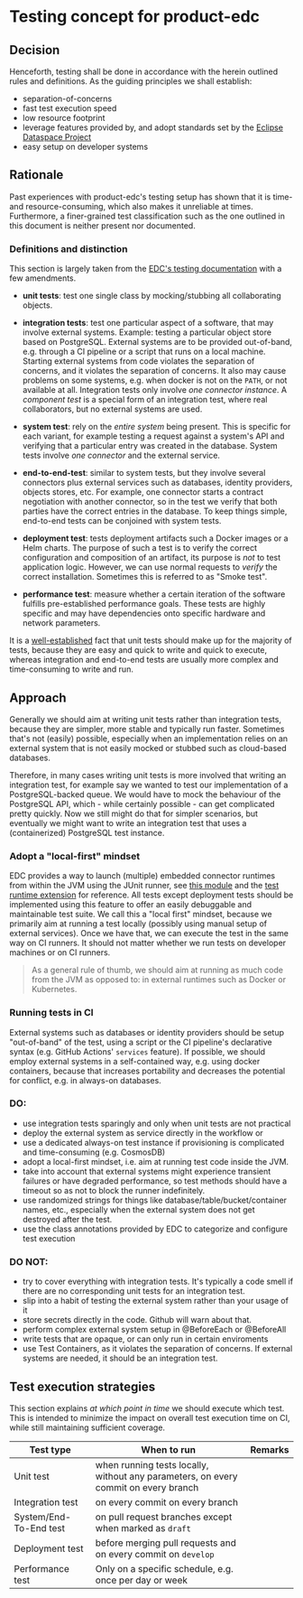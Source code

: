 # Testing concept for product-edc

## Decision

Henceforth, testing shall be done in accordance with the herein outlined rules and definitions. As the guiding principles we shall establish:

- separation-of-concerns
- fast test execution speed
- low resource footprint
- leverage features provided by, and adopt standards set by the [Eclipse Dataspace Project](https://github.com/eclipse-edc/Connector)
- easy setup on developer systems

## Rationale

Past experiences with product-edc's testing setup has shown that it is time- and resource-consuming, which also makes it unreliable at times.
Furthermore, a finer-grained test classification such as the one outlined in this document is neither present nor documented. 

### Definitions and distinction

This section is largely taken from the [EDC's testing documentation](https://github.com/eclipse-edc/Connector/blob/bab97cccf4d61a3a380a1d70925b34f4cec1b401/docs/developer/testing.md) with a few amendments.

- **unit tests**: test one single class by mocking/stubbing all collaborating objects.

- **integration tests**: test one particular aspect of a software, that may involve external systems. Example: testing a particular object store based on PostgreSQL. External systems are to be provided out-of-band, e.g. through a CI pipeline or a script that runs on a local machine. Starting external systems from code violates the separation of concerns, and it violates the separation of concerns. It also may cause problems on some systems, e.g. when docker is not on the `PATH`, or not available at all. Integration tests only involve _one connector instance_. A _component test_ is a special form of an integration test, where real collaborators, but no external systems are used.

- **system test**: rely on the _entire system_ being present. This is specific for each variant, for example testing a request against a system's API and verifying that a particular entry was created in the database. System tests involve _one connector_ and the external service.

- **end-to-end-test**: similar to system tests, but they involve several connectors plus external services such as databases, identity providers, objects stores, etc. For example, one connector starts a contract negotiation with another connector, so in the test we verify that both parties have the correct entries in the database. To keep things simple, end-to-end tests can be conjoined with system tests.

- **deployment test**: tests deployment artifacts such a Docker images or a Helm charts. The purpose of such a test is to verify the correct configuration and composition of an artifact, its purpose is _not_ to test application logic. However, we can use normal requests to _verify_ the correct installation. Sometimes this is referred to as "Smoke test".

- **performance test**: measure whether a certain iteration of the software fulfills pre-established performance goals. These tests are highly specific and may have dependencies onto specific hardware and network parameters.

It is a [well-established](https://martinfowler.com/articles/practical-test-pyramid.html) fact that unit tests should make up for the majority of tests, because they are easy and quick to write and quick to execute, whereas integration and end-to-end tests are usually more complex and time-consuming to write and run. 

## Approach

Generally we should aim at writing unit tests rather than integration tests, because they are simpler, more stable and typically run faster. Sometimes that's not (easily) possible, especially when an implementation relies on an external system that is not easily mocked or stubbed such as cloud-based databases.

Therefore, in many cases writing unit tests is more involved that writing an integration test, for example say we wanted to test our implementation of a PostgreSQL-backed queue. We would have to mock the behaviour of the PostgreSQL API, which - while certainly possible - can get complicated pretty quickly. Now we still might do that for simpler scenarios, but
eventually we might want to write an integration test that uses a (containerized) PostgreSQL test instance.

### Adopt a "local-first" mindset

EDC provides a way to launch (multiple) embedded connector runtimes from within the JVM using the JUnit runner, see [this module](https://github.com/eclipse-edc/Connector/tree/main/system-tests/e2e-transfer-test/runner/src/test/java/org/eclipse/edc/test/e2e) and the [test runtime extension](https://github.com/eclipse-edc/Connector/blob/main/core/common/junit/src/main/java/org/eclipse/edc/junit/extensions/EdcRuntimeExtension.java) for reference. All tests except deployment tests should be implemented using this feature to offer an easily debuggable and maintainable test suite. We call this a "local first" mindset, because we primarily aim at running a test locally (possibly using manual setup of external services). Once we have that, we can execute the test in the same way on CI runners. It should not matter whether we run tests on developer machines or on CI runners.

> As a general rule of thumb, we should aim at running as much code from the JVM as opposed to: in external runtimes such as Docker or Kubernetes.

### Running tests in CI

External systems such as databases or identity providers should be setup "out-of-band" of the test, using a script or the CI pipeline's declarative syntax (e.g. GitHub Actions' `services` feature). If possible, we should employ external systems in a self-contained way, e.g. using docker containers, because that increases portability and decreases the potential for conflict, e.g. in always-on databases.

### DO:

- use integration tests sparingly and only when unit tests are not practical
- deploy the external system as service directly in the workflow or
- use a dedicated always-on test instance if provisioning is complicated and time-consuming (e.g. CosmosDB)
- adopt a local-first mindset, i.e. aim at running test code inside the JVM.
- take into account that external systems might experience transient failures or have degraded performance, so test
  methods should have a timeout so as not to block the runner indefinitely.
- use randomized strings for things like database/table/bucket/container names, etc., especially when the external
  system does not get destroyed after the test.
- use the class annotations provided by EDC to categorize and configure test execution

### DO NOT:

- try to cover everything with integration tests. It's typically a code smell if there are no corresponding unit tests
  for an integration test.
- slip into a habit of testing the external system rather than your usage of it
- store secrets directly in the code. Github will warn about that.
- perform complex external system setup in @BeforeEach or @BeforeAll
- write tests that are opaque, or can only run in certain enviroments
- use Test Containers, as it violates the separation of concerns. If external systems are needed, it should be an integration test.

## Test execution strategies

This section explains _at which point in time_ we should execute which test. This is intended to minimize the impact on overall test execution time on CI, while still maintaining sufficient coverage.

| Test type              | When to run                                                                         | Remarks |
| ---------------------- | ----------------------------------------------------------------------------------- | ------- |
| Unit test              | when running tests locally, without any parameters, on every commit on every branch |         |
| Integration test       | on every commit on every branch                                                     |         |
| System/End-To-End test | on pull request branches except when marked as `draft`                              |         |
| Deployment test        | before merging pull requests and on every commit on `develop`                       |         |
| Performance test       | Only on a specific schedule, e.g. once per day or week                              |         |
